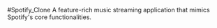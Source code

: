 #Spotify_Clone
A feature-rich music streaming application that mimics Spotify's core functionalities.
